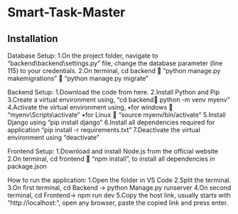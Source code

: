 # Smart-Task-Master

## Installation

Database Setup:
1.On the project folder, navigate to “backend\backend\settings.py” file, change the database parameter (line 115) to your credentials.
2.On terminal, cd backend  “python manage.py makemigrations”  “python manage.py migrate”

Backend Setup:
1.Download the code from here.
2.Install Python and Pip
3.Create a virtual environment using, “cd backend python -m venv myenv”
4.Activate the virtual environment using,
	•for windows  “myenv\Scripts\activate”
	•for Linux  “source myenv/bin/activate”
5.Install Django using “pip install django”
6.Install all dependencies required for application “pip install -r requirements.txt”
7.Deactivate the virtual environment using “deactivate”

Frontend Setup:
1.Download and install Node.js from the official website
2.On terminal, cd frontend  “npm install”, to install all dependencies in package.json

How to run the application:
1.Open the folder in VS Code
2.Split the terminal.
3.On first terminal, cd Backend -> python Manage.py runserver
4.On second terminal, cd Frontend-> npm run dev
5.Copy the host link, usually starts with “http://localhost:”, open any browser, paste the copied link and press enter.
